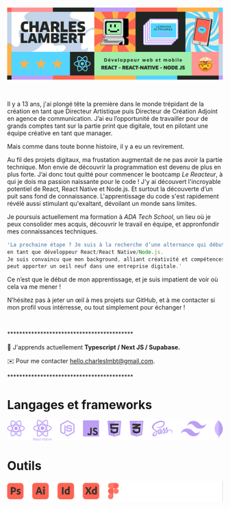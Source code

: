 ![Texte alternatif](https://github.com/Charleslmbrt/Charleslmbrt/blob/main/header_github.jpg)

<br>

<p>Il y a 13 ans, j'ai plongé tête la première dans le monde trépidant de la création en tant que Directeur Artistique puis Directeur de Création Adjoint en agence de communication. J’ai eu l’opportunité de travailler pour de grands comptes tant sur la partie print que digitale, tout en pilotant une équipe créative en tant que manager.

Mais comme dans toute bonne histoire, il y a eu un revirement. 

Au fil des projets digitaux, ma frustation augmentait de ne pas avoir la partie technique. Mon envie de découvrir la programmation est devenu de plus en plus forte. J’ai donc tout quitté pour commencer le bootcamp *Le Reacteur*, à qui je dois ma passion naissante pour le code ! J'y ai découvert l'incroyable potentiel de React, React Native et Node.js. Et surtout la découverte d’un puit sans fond de connaissance. L'apprentissage du code s'est rapidement révélé aussi stimulant qu'exaltant, dévoilant un monde sans limites.

Je poursuis actuellement ma formation à *ADA Tech School*, un lieu où je peux consolider mes acquis, découvrir le travail en équipe, et appronfondir mes connaissances techniques.

```javascript
'La prochaine étape ? Je suis à la recherche d’une alternance qui débuterai en septembre 2023,
en tant que développeur React/React Native/Node.js.
Je suis convaincu que mon background, alliant créativité et compétences techniques nouvellement acquises,
peut apporter un oeil neuf dans une entreprise digitale.'
```

Ce n’est que le début de mon apprentissage, et je suis impatient de voir où cela va me mener !

N’hésitez pas à jeter un œil à mes projets sur GitHub, et à me contacter si mon profil vous intérresse, ou tout simplement pour échanger !</p>

<br>
<p>******************************************</p>

🧠 J'apprends actuellement **Typescript / Next JS / Supabase.**

✉️ Pour me contacter [hello.charleslmbt@gmail.com](mailto:hello.charleslmbt@gmail.com).

<p>******************************************</p>


# Langages et frameworks


![Texte alternatif](https://github.com/Charleslmbrt/Charleslmbrt/blob/main/langages_frameworks.svg)

# Outils


![Texte alternatif](https://github.com/Charleslmbrt/Charleslmbrt/blob/main/outils.svg)


